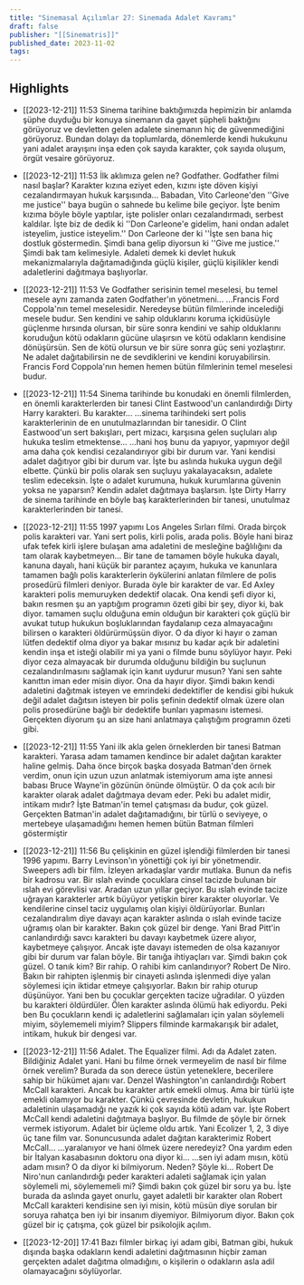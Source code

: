 ```yaml
---
title: "Sinemasal Açılımlar 27: Sinemada Adalet Kavramı"
draft: false
publisher: "[[Sinematris]]"
published_date: 2023-11-02
tags:
---
```



## Highlights
* [[2023-12-21]] 11:53  Sinema tarihine baktığımızda hepimizin bir anlamda şüphe duyduğu bir konuya sinemanın da gayet şüpheli baktığını görüyoruz ve devletten gelen adalete sinemanın hiç de güvenmediğini görüyoruz. Bundan dolayı da toplumlarda, dönemlerde kendi hukukunu yani adalet arayışını inşa eden çok sayıda karakter, çok sayıda oluşum, örgüt vesaire görüyoruz.

* [[2023-12-21]] 11:53  İlk aklımıza gelen ne? Godfather. Godfather filmi nasıl başlar? Karakter kızına eziyet eden, kızını işte döven kişiyi cezalandırmayan hukuk karşısında... Babadan, Vito Carleone'den ''Give me justice'' baya bugün o sahnede bu kelime bile geçiyor. İşte benim kızıma böyle böyle yaptılar, işte polisler onları cezalandırmadı, serbest kaldılar. İşte biz de dedik ki ''Don Carleone'e gidelim, hani ondan adalet isteyelim, justice isteyelim.'' Don Carleone der ki ''İşte sen bana hiç dostluk göstermedin. Şimdi bana gelip diyorsun ki ''Give me justice.'' Şimdi bak tam kelimesiyle. Adaleti demek ki devlet hukuk mekanizmalarıyla dağıtamadığında güçlü kişiler, güçlü kişilikler kendi adaletlerini dağıtmaya başlıyorlar.

* [[2023-12-21]] 11:53  Ve Godfather serisinin temel meselesi, bu temel mesele aynı zamanda zaten Godfather'ın yönetmeni... ...Francis Ford Coppola'nın temel meselesidir. Neredeyse bütün filmlerinde incelediği mesele budur. Sen kendini ve sahip olduklarını koruma içkidüsüyle güçlenme hırsında olursan, bir süre sonra kendini ve sahip olduklarını koruduğun kötü odakların gücüne ulaşırsın ve kötü odakların kendisine dönüşürsün. Sen de kötü olursun ve bir süre sonra güç seni yozlaştırır. Ne adalet dağıtabilirsin ne de sevdiklerini ve kendini koruyabilirsin. Francis Ford Coppola'nın hemen hemen bütün filmlerinin temel meselesi budur.

* [[2023-12-21]] 11:54  Sinema tarihinde bu konudaki en önemli filmlerden, en önemli karakterlerden bir tanesi Clint Eastwood'un canlandırdığı Dirty Harry karakteri. Bu karakter... ...sinema tarihindeki sert polis karakterlerinin de en unutulmazlarından bir tanesidir. O Clint Eastwood'un sert bakışları, pert mizacı, karşısına gelen suçluları alıp hukuka teslim etmektense... ...hani hoş bunu da yapıyor, yapmıyor değil ama daha çok kendisi cezalandırıyor gibi bir durum var. Yani kendisi adalet dağıtıyor gibi bir durum var. İşte bu aslında hukuka uygun değil elbette. Çünkü bir polis olarak sen suçluyu yakalayacaksın, adalete teslim edeceksin. İşte o adalet kurumuna, hukuk kurumlarına güvenin yoksa ne yaparsın? Kendin adalet dağıtmaya başlarsın. İşte Dirty Harry de sinema tarihinde en böyle baş karakterlerinden bir tanesi, unutulmaz karakterlerinden bir tanesi.

* [[2023-12-21]] 11:55  1997 yapımı Los Angeles Sırları filmi. Orada birçok polis karakteri var. Yani sert polis, kirli polis, arada polis. Böyle hani biraz ufak tefek kirli işlere bulaşan ama adaletini de mesleğine bağlılığını da tam olarak kaybetmeyen... Bir tane de tamamen böyle hukuka dayalı, kanuna dayalı, hani küçük bir parantez açayım, hukuka ve kanunlara tamamen bağlı polis karakterlerin öykülerini anlatan filmlere de polis prosedürü filmleri deniyor. Burada öyle bir karakter de var. Ed Axley karakteri polis memuruyken dedektif olacak. Ona kendi şefi diyor ki, bakın resmen şu an yaptığım programın özeti gibi bir şey, diyor ki, bak diyor. tamamen suçlu olduğuna emin olduğun bir karakteri çok güçlü bir avukat tutup hukukun boşluklarından faydalanıp ceza almayacağını bilirsen o karakteri öldürürmüşsün diyor. O da diyor ki hayır o zaman lütfen dedektif olma diyor ya bakar mısınız bu kadar açık bir adaletini kendin inşa et isteği olabilir mi ya yani o filmde bunu söylüyor hayır. Peki diyor ceza almayacak bir durumda olduğunu bildiğin bu suçlunun cezalandırılmasını sağlamak için kanıt uydurur musun? Yani sen sahte kanıttın iman eder misin diyor. Ona da hayır diyor. Şimdi bakın kendi adaletini dağıtmak isteyen ve emrindeki dedektifler de kendisi gibi hukuk değil adalet dağıtsın isteyen bir polis şefinin dedektif olmak üzere olan polis prosedürüne bağlı bir dedektife bunları yapmasını istemesi. Gerçekten diyorum şu an size hani anlatmaya çalıştığım programın özeti gibi.

* [[2023-12-21]] 11:55  Yani ilk akla gelen örneklerden bir tanesi Batman karakteri. Yarasa adam tamamen kendince bir adalet dağıtan karakter haline gelmiş. Daha önce birçok başka dosyada Batman'den örnek verdim, onun için uzun uzun anlatmak istemiyorum ama işte annesi babası Bruce Wayne'in gözünün önünde ölmüştür. O da çok acılı bir karakter olarak adalet dağıtmaya devam eder. Peki bu adalet midir, intikam mıdır? İşte Batman'in temel çatışması da budur, çok güzel. Gerçekten Batman'in adalet dağıtamadığını, bir türlü o seviyeye, o mertebeye ulaşamadığını hemen hemen bütün Batman filmleri göstermiştir

* [[2023-12-21]] 11:56  Bu çelişkinin en güzel işlendiği filmlerden bir tanesi 1996 yapımı. Barry Levinson'ın yönettiği çok iyi bir yönetmendir. Sweepers adlı bir film. İzleyen arkadaşlar vardır mutlaka. Bunun da nefis bir kadrosu var. Bir ıslah evinde çocuklara cinsel tacizde bulunan bir ıslah evi görevlisi var. Aradan uzun yıllar geçiyor. Bu ıslah evinde tacize uğrayan karakterler artık büyüyor yetişkin birer karakter oluyorlar. Ve kendilerine cinsel taciz uygulamış olan kişiyi öldürüyorlar. Bunları cezalandıralım diye davayı açan karakter aslında o ıslah evinde tacize uğramış olan bir karakter. Bakın çok güzel bir denge. Yani Brad Pitt'in canlandırdığı savcı karakteri bu davayı kaybetmek üzere alıyor, kaybetmeye çalışıyor. Ancak işte davayı istemeden de olsa kazanıyor gibi bir durum var falan böyle. Bir tanığa ihtiyaçları var. Şimdi bakın çok güzel. O tanık kim? Bir rahip. O rahibi kim canlandırıyor? Robert De Niro. Bakın bir rahipten işlenmiş bir cinayeti aslında işlenmedi diye yalan söylemesi için iktidar etmeye çalışıyorlar. Bakın bir rahip oturup düşünüyor. Yani ben bu çocuklar gerçekten tacize uğradılar. O yüzden bu karakteri öldürdüler. Ölen karakter aslında ölümü hak ediyordu. Peki ben Bu çocukların kendi iç adaletlerini sağlamaları için yalan söylemeli miyim, söylememeli miyim? Slippers filminde karmakarışık bir adalet, intikam, hukuk bir dengesi var.

* [[2023-12-21]] 11:56  Adalet. The Equalizer filmi. Adı da Adalet zaten. Bildiğiniz Adalet yani. Hani bu filme örnek vermeyelim de nasıl bir filme örnek verelim? Burada da son derece üstün yeteneklere, becerilere sahip bir hükümet ajanı var. Denzel Washington'ın canlandırdığı Robert McCall karakteri. Ancak bu karakter artık emekli olmuş. Ama bir türlü işte emekli olamıyor bu karakter. Çünkü çevresinde devletin, hukukun adaletinin ulaşamadığı ne yazık ki çok sayıda kötü adam var. İşte Robert McCall kendi adaletini dağıtmaya başlıyor. Bu filmde de şöyle bir örnek vermek istiyorum. Adalet bir üçleme oldu artık. Yani Ecolizer 1, 2, 3 diye üç tane film var. Sonuncusunda adalet dağıtan karakterimiz Robert McCall... ...yaralanıyor ve hani ölmek üzere neredeyiz? Ona yardım eden bir İtalyan kasabasının doktoru ona diyor ki... ...sen iyi adam mısın, kötü adam mısın? O da diyor ki bilmiyorum. Neden? Şöyle ki... Robert De Niro'nun canlandırdığı peder karakteri adaleti sağlamak için yalan söylemeli mi, söylememeli mi? Şimdi bakın çok güzel bir soru ya bu. İşte burada da aslında gayet onurlu, gayet adaletli bir karakter olan Robert McCall karakteri kendisine sen iyi misin, kötü müsün diye sorulan bir soruya rahatça ben iyi bir insanım diyemiyor. Bilmiyorum diyor. Bakın çok güzel bir iç çatışma, çok güzel bir psikolojik açılım.

* [[2023-12-20]] 17:41  Bazı filmler birkaç iyi adam gibi, Batman gibi, hukuk dışında başka odakların kendi adaletini dağıtmasının hiçbir zaman gerçekten adalet dağıtma olmadığını, o kişilerin o odakların asla adil olamayacağını söylüyorlar.

